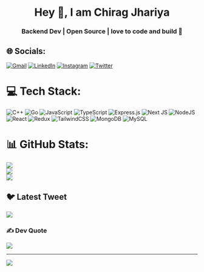 

<h1 align="center">Hey 👋, I am Chirag Jhariya </h1>  
<h3 align="center">Backend Dev | Open Source | love to code and build 🚀</h3>  
  
  
## 🌐 Socials:
[
![Gmail](https://img.shields.io/badge/Gmail-D14836.svg?&logo=gmail&logoColor=white)]((chiragjhariya7@gmail.com)) [![LinkedIn](https://img.shields.io/badge/LinkedIn-%230077B5.svg?logo=linkedin&logoColor=white)](https://linkedin.com/in/chiragjh7) [![Instagram](https://img.shields.io/badge/Instagram-%23E4405F.svg?logo=Instagram&logoColor=white)](https://instagram.com/chiragjh7) [![Twitter](https://img.shields.io/badge/Twitter-%231DA1F2.svg?logo=Twitter&logoColor=white)](https://twitter.com/chiragtwtss) 

# 💻 Tech Stack:
![C++](https://img.shields.io/badge/c++-%2300599C.svg?style=for-the-badge&logo=c%2B%2B&logoColor=white)  ![Go](https://img.shields.io/badge/go-%2300ADD8.svg?style=for-the-badge&logo=go&logoColor=white)  ![JavaScript](https://img.shields.io/badge/javascript-%23323330.svg?style=for-the-badge&logo=javascript&logoColor=%23F7DF1E)   ![TypeScript](https://img.shields.io/badge/typescript-%23007ACC.svg?style=for-the-badge&logo=typescript&logoColor=white)     ![Express.js](https://img.shields.io/badge/express.js-%23404d59.svg?style=for-the-badge&logo=express&logoColor=%2361DAFB)    ![Next JS](https://img.shields.io/badge/Next-black?style=for-the-badge&logo=next.js&logoColor=white) ![NodeJS](https://img.shields.io/badge/node.js-6DA55F?style=for-the-badge&logo=node.js&logoColor=white) ![React](https://img.shields.io/badge/react-%2320232a.svg?style=for-the-badge&logo=react&logoColor=%2361DAFB)   ![Redux](https://img.shields.io/badge/redux-%23593d88.svg?style=for-the-badge&logo=redux&logoColor=white) ![TailwindCSS](https://img.shields.io/badge/tailwindcss-%2338B2AC.svg?style=for-the-badge&logo=tailwind-css&logoColor=white)    ![MongoDB](https://img.shields.io/badge/MongoDB-%234ea94b.svg?style=for-the-badge&logo=mongodb&logoColor=white) ![MySQL](https://img.shields.io/badge/mysql-%2300f.svg?style=for-the-badge&logo=mysql&logoColor=white) 
# 📊 GitHub Stats:
![](https://github-readme-stats.vercel.app/api?username=chiragjh7&theme=dark&hide_border=false&include_all_commits=false&count_private=false)<br/>
![](https://github-readme-streak-stats.herokuapp.com/?user=chiragjh7&theme=dark&hide_border=false)<br/>
![](https://github-readme-stats.vercel.app/api/top-langs/?username=chiragjh7&theme=dark&hide_border=false&include_all_commits=false&count_private=false&layout=compact)

## 🐦 Latest Tweet
[![](https://gtce.itsvg.in/api?username=chiragjh7)](https://github.com/VishwaGauravIn/github-twitter-card-embed)

### ✍️ Dev Quote
![](https://quotes-github-readme.vercel.app/api?type=horizontal&theme=dark)

---
[![](https://visitcount.itsvg.in/api?id=chiragjh7&icon=0&color=12)](https://visitcount.itsvg.in)

<!-- Proudly created with GPRM ( https://gprm.itsvg.in ) -->
